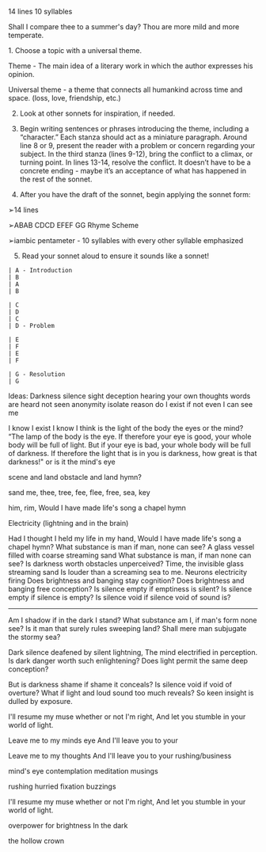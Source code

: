 14 lines 
10 syllables

Shall I compare thee to a summer's day?
Thou are more mild and more temperate.

1. Choose a topic with a universal theme.

Theme - The main idea of a literary work in which the author expresses his opinion.

Universal theme - a theme that connects all humankind across time and space. (loss, love, friendship, etc.)

2. Look at other sonnets for inspiration, if needed.

3. Begin writing sentences or phrases introducing the theme, including a “character.” Each stanza should act as a miniature paragraph. Around line 8 or 9, present the reader with a problem or concern regarding your subject. In the third stanza (lines 9-12), bring the conflict to a climax, or turning point. In lines 13-14, resolve the conflict. It doesn’t have to be a concrete ending - maybe it’s an acceptance of what has happened in the rest of the sonnet.

4. After you have the draft of the sonnet, begin applying the sonnet form:

➢14 lines

➢ABAB CDCD EFEF GG Rhyme Scheme

➢iambic pentameter - 10 syllables with every other syllable emphasized

   5. Read your sonnet aloud to ensure it sounds like a sonnet!

```
| A - Introduction
| B
| A
| B

| C
| D
| C
| D - Problem

| E
| F
| E
| F

| G - Resolution
| G
```

Ideas:
Darkness
silence
sight
deception
hearing your own thoughts
words are heard not seen
anonymity
isolate reason
do I exist if not even I can see me

I know I exist
I know I think
is the light of the body the eyes or the mind?
“The lamp of the body is the eye. If therefore your eye is good, your whole body will be full of light. But if your eye is bad, your whole body will be full of darkness. If therefore the light that is in you is darkness, how great is that darkness!"
or is it the mind's eye

scene and land
obstacle and land
hymn?

sand
me, thee, tree, fee, flee, free, sea, key

him, rim, 
Would I have made life's song a chapel hymn

Electricity (lightning and in the brain)

Had I thought I held my life in my hand,
Would I have made life's song a chapel hymn?
What substance is man if man, none can see?
A glass vessel filled with coarse streaming sand
What substance is man, if man none can see?
Is darkness worth obstacles unperceived?
Time, the invisible glass streaming sand
Is louder than a screaming sea to me.
Neurons electricity firing
Does brightness and banging stay cognition?
Does brightness and banging free conception?
Is silence empty if emptiness is silent?
Is silence empty if silence is empty?
Is silence void if silence void of sound is?
- - - - - - - - - - - - -









Am I shadow if in the dark I stand?
What substance am I, if man's form none see?
Is it man that surely rules sweeping land?
Shall mere man subjugate the stormy sea?

Dark silence deafened by silent lightning,
The mind electrified in perception.
Is dark danger worth such enlightening?
Does light permit the same deep conception?

But is darkness shame if shame it conceals?
Is silence void if void of overture?
What if light and loud sound too much reveals?
So keen insight is dulled by exposure.

I'll resume my muse whether or not I'm right,
And let you stumble in your world of light.












Leave me to my minds eye
And I'll leave you to your 

Leave me to my thoughts
And I'll leave you to your rushing/business

mind's eye
contemplation
meditation
musings

rushing
hurried fixation
buzzings

I'll resume my muse whether or not I'm right,
And let you stumble in your world of light.


overpower for brightness
In the dark

the hollow crown